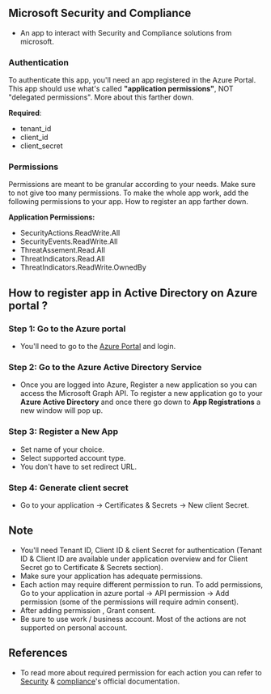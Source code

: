 ## Microsoft Security and Compliance
- An app to interact with Security and Compliance solutions from microsoft.

### Authentication
To authenticate this app, you'll need an app registered in the Azure Portal. This app should use what's called **"application permissions"**, NOT "delegated permissions". More about this farther down.

**Required**:
- tenant_id
- client_id
- client_secret

### Permissions 
Permissions are meant to be granular according to your needs. Make sure to not give too many permissions. To make the whole app work, add the following permissions to your app. How to register an app farther down.

**Application Permissions:** 
- SecurityActions.ReadWrite.All
- SecurityEvents.ReadWrite.All
- ThreatAssement.Read.All
- ThreatIndicators.Read.All
- ThreatIndicators.ReadWrite.OwnedBy

## How to register app in Active Directory on Azure portal ?

### Step 1: Go to the Azure portal

 - You'll need to go to the [Azure Portal](https://portal.azure.com/#blade/Microsoft_AAD_RegisteredApps/ApplicationsListBlade) and login.

### Step 2: Go to the Azure Active Directory Service

- Once you are logged into Azure, Register a new application so you can access
the Microsoft Graph API. To register a new application go to your **Azure Active Directory**
and once there go down to **App Registrations** a new window will pop up.

### Step 3: Register a New App
- Set name of your choice.
- Select supported account type.
- You don't have to set redirect URL.

### Step 4: Generate client secret
- Go to your application &#8594; Certificates & Secrets &#8594; New client Secret.

## Note
- You'll need Tenant ID, Client ID & client Secret for authentication (Tenant ID & Client ID are available under application overview and for Client Secret  go to Certificate & Secrets section).
- Make sure your application has adequate permissions.
- Each action may require different permission to run. To add permissions, Go to your application in azure portal &#8594; API permission &#8594; Add permission (some of the permissions will require admin consent).
- After adding permission , Grant consent.
- Be sure to use work / business account. Most of the actions are not supported on personal account.

## References
- To read more about required permission for each action you can refer to [Security](https://docs.microsoft.com/en-us/graph/api/resources/security-api-overview?view=graph-rest-1.0) & [compliance](https://docs.microsoft.com/en-us/graph/api/resources/complianceapioverview?view=graph-rest-beta)'s official documentation.
